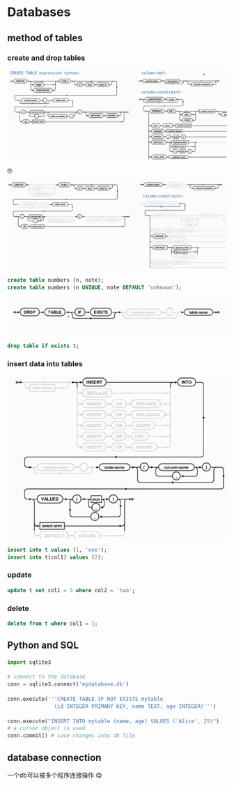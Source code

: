# Databases

## method of tables
### create and drop tables
![alt text](image.png)


:nerd_face:

![alt text](image-1.png)

```sql
create table numbers (n, note);
create table numbers (n UNIQUE, note DEFAULT 'unknown');
```

![alt text](image-2.png)
```sql
drop table if exists t;
```


### insert data into tables
![alt text](image-3.png)
```sql
insert into t values (1, 'one');
insert into t(col1) values (2);
```

### update
```sql
update t set col1 = 3 where col2 = 'two';
```

### delete

```sql
delete from t where col1 = 1;
```

## Python and SQL

```Python
import sqlite3

# connect to the database
conn = sqlite3.connect('mydatabase.db')

conn.execute('''CREATE TABLE IF NOT EXISTS mytable
               (id INTEGER PRIMARY KEY, name TEXT, age INTEGER)''')

conn.execute("INSERT INTO mytable (name, age) VALUES ('Alice', 25)")
# a cursor object is used
conn.commit() # save changes into db file
```

## database connection

一个db可以被多个程序连接操作 :yum:



